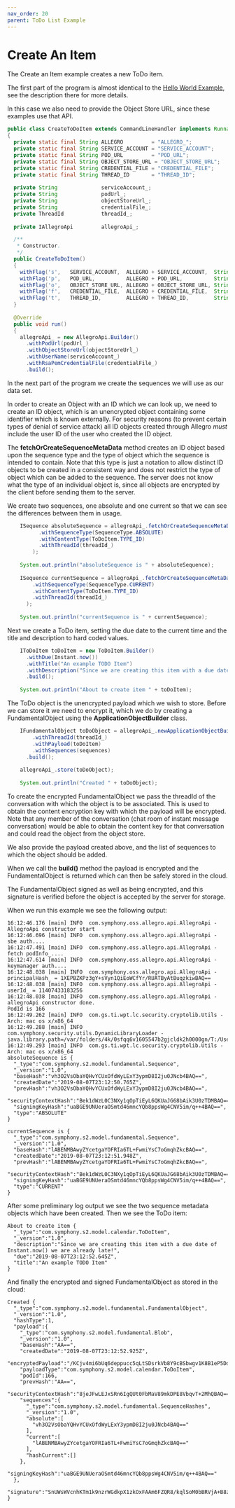 ```yaml
---
nav_order: 20
parent: ToDo List Example
---
```

# Create An Item

The Create an Item example creates a new ToDo item.

The first part of the program is almost identical to the [Hello World Example](/HelloWorld.md), see the description
there for more details.

In this case we also need to provide the Object Store URL, since these examples use that API.

```java
public class CreateToDoItem extends CommandLineHandler implements Runnable
{
  private static final String ALLEGRO         = "ALLEGRO_";
  private static final String SERVICE_ACCOUNT = "SERVICE_ACCOUNT";
  private static final String POD_URL         = "POD_URL";
  private static final String OBJECT_STORE_URL = "OBJECT_STORE_URL";
  private static final String CREDENTIAL_FILE = "CREDENTIAL_FILE";
  private static final String THREAD_ID       = "THREAD_ID";
  
  private String              serviceAccount_;
  private String              podUrl_;
  private String              objectStoreUrl_;
  private String              credentialFile_;
  private ThreadId            threadId_;
  
  private IAllegroApi         allegroApi_;

  /**
   * Constructor.
   */
  public CreateToDoItem()
  {
    withFlag('s',   SERVICE_ACCOUNT,  ALLEGRO + SERVICE_ACCOUNT,  String.class,   false, true,   (v) -> serviceAccount_       = v);
    withFlag('p',   POD_URL,          ALLEGRO + POD_URL,          String.class,   false, true,   (v) -> podUrl_               = v);
    withFlag('o',   OBJECT_STORE_URL, ALLEGRO + OBJECT_STORE_URL, String.class,   false, true,   (v) -> objectStoreUrl_       = v);
    withFlag('f',   CREDENTIAL_FILE,  ALLEGRO + CREDENTIAL_FILE,  String.class,   false, false,  (v) -> credentialFile_       = v);
    withFlag('t',   THREAD_ID,        ALLEGRO + THREAD_ID,        String.class,   false, true,   (v) -> threadId_             = ThreadId.newBuilder().build(v));
  }
  
  @Override
  public void run()
  { 
    allegroApi_ = new AllegroApi.Builder()
      .withPodUrl(podUrl_)
      .withObjectStoreUrl(objectStoreUrl_)
      .withUserName(serviceAccount_)
      .withRsaPemCredentialFile(credentialFile_)
      .build();
```

In the next part of the program we create the sequences we will use as our data set. 

In order to create an Object with an ID which we can look up, we need to create an ID object, which is an unencrypted
object containing some identifier which is known externally. For security reasons (to prevent certain types
of denial of service attack) all ID objects created through Allegro _must_ include the user ID of the user
who created the ID object.

The __fetchOrCreateSequenceMetaData__ method creates an ID object based upon the sequence type and the type of object 
which the sequence is intended to contain. Note that this type is just a notation to allow distinct ID objects
to be created in a consistent way and does not restrict the type of object which can be added to the sequence.
The server does not know what the type of an individual object is, since all objects are encrypted by the client 
before sending them to the server. 
 
We create two sequences, one absolute and one current so that we can see the differences between them in usage.


```java
    ISequence absoluteSequence = allegroApi_.fetchOrCreateSequenceMetaData(new FetchOrCreateSequenceMetaDataRequest()
          .withSequenceType(SequenceType.ABSOLUTE)
          .withContentType(ToDoItem.TYPE_ID)
          .withThreadId(threadId_)
        );
    
    System.out.println("absoluteSequence is " + absoluteSequence);
    
    ISequence currentSequence = allegroApi_.fetchOrCreateSequenceMetaData(new FetchOrCreateSequenceMetaDataRequest()
        .withSequenceType(SequenceType.CURRENT)
        .withContentType(ToDoItem.TYPE_ID)
        .withThreadId(threadId_)
      );
  
    System.out.println("currentSequence is " + currentSequence);
```

Next we create a ToDo item, setting the due date to the current time and the title and description to 
hard coded values. 

```java
    IToDoItem toDoItem = new ToDoItem.Builder()
      .withDue(Instant.now())
      .withTitle("An example TODO Item")
      .withDescription("Since we are creating this item with a due date of Instant.now() we are already late!")
      .build();
    
    System.out.println("About to create item " + toDoItem);
```

The ToDo object is the unencrypted payload which we wish to store. Before we can store it we need to encrypt
it, which we do by creating a FundamentalObject using the __ApplicationObjectBuilder__ class.

```java
    IFundamentalObject toDoObject = allegroApi_.newApplicationObjectBuilder()
        .withThreadId(threadId_)
        .withPayload(toDoItem)
        .withSequences(sequences)
      .build();
    
    allegroApi_.store(toDoObject);
    
    System.out.println("Created " + toDoObject);
```
To create the encrypted FundamentalObject we pass the threadId of the conversation with which the object is
to be associated. This is used to obtain the content encryption key with which the payload will be encrypted.
Note that any member of the conversation (chat room of instant message conversation) would be able to obtain
the content key for that conversation and could read the object from the object store.

We also provide the payload created above, and the list of sequences to which the object should be added.

When we call the __build()__ method the payload is encrypted and the FundamentalObject is returned which
can then be safely stored in the cloud.

The FundamentalObject signed as well as being encrypted, and this signature is verified before the object is
accepted by the server for storage.

When we run this example we see the following output:

```
16:12:46.176 [main] INFO  com.symphony.oss.allegro.api.AllegroApi - AllegroApi constructor start
16:12:46.696 [main] INFO  com.symphony.oss.allegro.api.AllegroApi - sbe auth....
16:12:47.491 [main] INFO  com.symphony.oss.allegro.api.AllegroApi - fetch podInfo_....
16:12:47.614 [main] INFO  com.symphony.oss.allegro.api.AllegroApi - keymanager auth....
16:12:48.038 [main] INFO  com.symphony.oss.allegro.api.AllegroApi - principalHash_ = 1XEPBZKPz3gY+sVyn1QiEoWCfYr/RUATByAtBuqzkiwBAQ==
16:12:48.038 [main] INFO  com.symphony.oss.allegro.api.AllegroApi - userId_ = 11407433183256
16:12:48.038 [main] INFO  com.symphony.oss.allegro.api.AllegroApi - allegroApi constructor done.
PodId is 166
16:12:49.262 [main] INFO  com.gs.ti.wpt.lc.security.cryptolib.Utils - Arch: mac os x/x86_64
16:12:49.288 [main] INFO  com.symphony.security.utils.DynamicLibraryLoader - java.library.path=/var/folders/4k/0sfqq6v1605547b2gjcldk2h0000gn/T:/Users/bruce/Library/Java/Extensions:/Library/Java/Extensions:/Network/Library/Java/Extensions:/System/Library/Java/Extensions:/usr/lib/java:.
16:12:49.293 [main] INFO  com.gs.ti.wpt.lc.security.cryptolib.Utils - Arch: mac os x/x86_64
absoluteSequence is {
  "_type":"com.symphony.s2.model.fundamental.Sequence",
  "_version":"1.0",
  "baseHash":"vh3O2VsObaYQHvYCUxOfdWyLExY3ypmD8I2ju0JNcb4BAQ==",
  "createdDate":"2019-08-07T23:12:50.765Z",
  "prevHash":"vh3O2VsObaYQHvYCUxOfdWyLExY3ypmD8I2ju0JNcb4BAQ==",
  "securityContextHash":"Bek1dWzL0C3NXy1qOpTiEyL6QKUaJG68bAik3U0zTDMBAQ==",
  "signingKeyHash":"uaBGE9UNUeraOSmtd46mncYQb8ppsWg4CNV5im/q++4BAQ==",
  "type":"ABSOLUTE"
}

currentSequence is {
  "_type":"com.symphony.s2.model.fundamental.Sequence",
  "_version":"1.0",
  "baseHash":"lABENMBAwyZYcetgaYOFRIa6TL+FwmiYsC7oGmqhZkcBAQ==",
  "createdDate":"2019-08-07T23:12:51.948Z",
  "prevHash":"lABENMBAwyZYcetgaYOFRIa6TL+FwmiYsC7oGmqhZkcBAQ==",
  "securityContextHash":"Bek1dWzL0C3NXy1qOpTiEyL6QKUaJG68bAik3U0zTDMBAQ==",
  "signingKeyHash":"uaBGE9UNUeraOSmtd46mncYQb8ppsWg4CNV5im/q++4BAQ==",
  "type":"CURRENT"
}
```

After some preliminary log output we see the two sequence metadata objects which have been created.
Then we see the ToDo item: 

```
About to create item {
  "_type":"com.symphony.s2.model.calendar.ToDoItem",
  "_version":"1.0",
  "description":"Since we are creating this item with a due date of Instant.now() we are already late!",
  "due":"2019-08-07T23:12:52.645Z",
  "title":"An example TODO Item"
}

```

And finally the encrypted and signed FundamentalObject as stored in the cloud:

```
Created {
  "_type":"com.symphony.s2.model.fundamental.FundamentalObject",
  "_version":"1.0",
  "hashType":1,
  "payload":{
    "_type":"com.symphony.s2.model.fundamental.Blob",
    "_version":"1.0",
    "baseHash":"AA==",
    "createdDate":"2019-08-07T23:12:52.925Z",
    "encryptedPayload":"/KCjv4mi6bUq6deppucc5qLtSDsrkVb8Y9cBSbwgv1K8B1eP5DdT0Mj+/a4Ahqwg3d1CpHMsZnmgFelfoD9GPLOtgRUlNkK2YW/EtOpH1gynZOoDgjkajfyi1wX42VoYvBN9LjsItcYKEKffqi0es4wymNFEGnybYa1dsjkFbD/hnkhd15x3DCVsGZPWSLzwhBcXP+OzByNdZ+TBiaflVimzld7sWM4Krlkmf+NgSqPOzSMDZIgTfL1CtIr69RitsaMcYlODDszdIgtbwhSNLoWk0Zb91YdKF0sskQbmFJf1Z31ClTBQqBPn9yuy610XkVcVsIjeI5sVL49BvkbY2L6wUIiY5KaF+n+m93E2u80jUkDHnKXbJEvQhGusgcveK6N0nsLc+PORvUY=",
    "payloadType":"com.symphony.s2.model.calendar.ToDoItem",
    "podId":166,
    "prevHash":"AA==",
    "securityContextHash":"8jeJFwLEJxSRn6IgQUt0FbMaV89mkDPE8VbqvT+2MhQBAQ==",
    "sequences":{
      "_type":"com.symphony.s2.model.fundamental.SequenceHashes",
      "_version":"1.0",
      "absolute":[
        "vh3O2VsObaYQHvYCUxOfdWyLExY3ypmD8I2ju0JNcb4BAQ=="
      ],
      "current":[
        "lABENMBAwyZYcetgaYOFRIa6TL+FwmiYsC7oGmqhZkcBAQ=="
      ],
      "hashCurrent":[]
    },
    "signingKeyHash":"uaBGE9UNUeraOSmtd46mncYQb8ppsWg4CNV5im/q++4BAQ=="
  },
  "signature":"SnUWsWVcnhKTm1k9nzrWGdkpX1zkOxFAAm6FZQR8/kqlSoM0bBRVjA+B8zjusURwTClABjmXKYoIFOV21MuSkgz8LADjsROe+e6tyZBXcxMgGktaUfeLdQ8UGfO48ZqfwrP/lKlsGbyEyVJsPuU0Xis8vP+XNwUym5hoHUnkonbSqFWiubnpQZ48S4Re7bMTah1BjsxMYiFbyud1EQRRvxyCz7w6TuqQRx8pt+PITkgGLfqNFwqvEaiQQB32r/06CEbaSL7Ljkjhu2RLD2aer3D7FPMU+CLo76mtryBQYloW03NgTK59OdjH4uLD7lvZ6uxRCtiqY/2GJkxIWn3RUA=="
}
```

